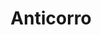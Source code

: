 ---
title: 'Anticorro'
order: '2'
thumbnail: 'https://ik.imagekit.io/alexborecky/Nelisa/ANTICORRO/DPX.00_00_04_04.Still001-min_WhET2H1xH.jpg'
hover: 'https://ik.imagekit.io/alexborecky/Nelisa/ANTICORRO/ANTICORRO.00_01_40_12.Still004-min_6RgLEW7W8.jpg'
description: 'A woman left alone is consumed by darkness, and in order to keep her lover, she might cross the boundary of love.'
link: ''

roles: [
    {
        role: 'Directed by',
        name: 'Dora Šustić',
    },
]

equipment: [
    {
        equip: '35mm'
    },
    {
        equip: 'Shot on Kodak Eastman Double-X Black-and-White Negative Film 5222'
    },
    {
        equip: 'Camera: Arri BL'
    },
    {
        equip: 'Lenses: Zeiss Super Spped MKII Primes'
    },
]

images: [
    #1
    { 
        src: 'https://ik.imagekit.io/alexborecky/Nelisa/ANTICORRO/DPX.22_16_51_11.Still002-min_uLRCsp5WQ.jpg'
    },
    #2
    {
        src: 'https://ik.imagekit.io/alexborecky/Nelisa/ANTICORRO/DPX.00_25_07_18.Still003-min_R4oSXcLLYD4J.jpg'
    },
    #3
    {
        src: 'https://ik.imagekit.io/alexborecky/Nelisa/ANTICORRO/DPX.00_00_04_04.Still001-min_WhET2H1xH.jpg'
    },
    #4
    {
        src: 'https://ik.imagekit.io/alexborecky/Nelisa/ANTICORRO/ANTICORRO.00_03_26_06.Still008-min_-Rhb8qBpk.jpg'
    },
    #5
    {
        src: 'https://ik.imagekit.io/alexborecky/Nelisa/ANTICORRO/ANTICORRO.00_01_40_12.Still004-min_6RgLEW7W8.jpg'
    },
    #6
    {
        src: 'https://ik.imagekit.io/alexborecky/Nelisa/ANTICORRO/ANTICORRO.00_02_54_01.Still007-min_93VE37FLwOJK.jpg'
    },
    #7
    {
        src: 'https://ik.imagekit.io/alexborecky/Nelisa/ANTICORRO/0090009.dpx.00_03_39_05.Still001-min_5fs8H-uQQ.jpg'
    },
    #8
    {
        src: 'https://ik.imagekit.io/alexborecky/Nelisa/ANTICORRO/ANTICORRO.00_01_51_12.Still005-min_SuNjVltdlX.jpg'
    },
    #9
    {
        src: 'https://ik.imagekit.io/alexborecky/Nelisa/ANTICORRO/ANTICORRO.00_01_04_22.Still003-min_525W9rgUy0kN.jpg'
    },
]

---